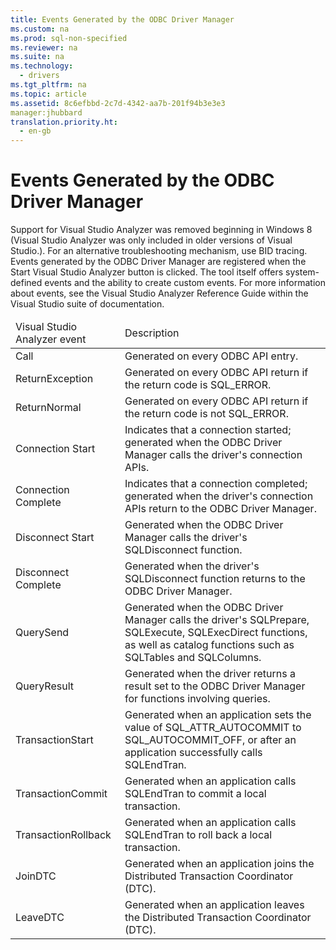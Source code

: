 ```yaml
---
title: Events Generated by the ODBC Driver Manager
ms.custom: na
ms.prod: sql-non-specified
ms.reviewer: na
ms.suite: na
ms.technology: 
  - drivers
ms.tgt_pltfrm: na
ms.topic: article
ms.assetid: 8c6efbbd-2c7d-4342-aa7b-201f94b3e3e3
manager:jhubbard
translation.priority.ht: 
  - en-gb
---
```

# Events Generated by the ODBC Driver Manager
<?xml version="1.0" encoding="utf-8"?>
<developerConceptualDocument xmlns="http://ddue.schemas.microsoft.com/authoring/2003/5" xmlns:xlink="http://www.w3.org/1999/xlink" xmlns:xsi="http://www.w3.org/2001/XMLSchema-instance" xsi:schemaLocation="http://ddue.schemas.microsoft.com/authoring/2003/5 http://dduestorage.blob.core.windows.net/ddueschema/developer.xsd">
  <introduction>
    <alert class="important">
      <para>Support for Visual Studio Analyzer was removed beginning in Windows 8 (Visual Studio Analyzer was only included in older versions of Visual Studio.). For an alternative troubleshooting mechanism, use BID tracing.</para>
    </alert>
    <para>Events generated by the ODBC Driver Manager are registered when the Start Visual Studio Analyzer button is clicked. The tool itself offers system-defined events and the ability to create custom events. For more information about events, see the <legacyItalic>Visual Studio Analyzer Reference Guide</legacyItalic> within the Visual Studio suite of documentation.</para>
    <table xmlns:caps="http://schemas.microsoft.com/build/caps/2013/11">
      <thead>
        <tr>
          <TD>
            <para>Visual Studio Analyzer event</para>
          </TD>
          <TD>
            <para>Description</para>
          </TD>
        </tr>
      </thead>
      <tbody>
        <tr>
          <TD>
            <para>
              <legacyBold>Call</legacyBold>
            </para>
          </TD>
          <TD>
            <para>Generated on every ODBC API entry.</para>
          </TD>
        </tr>
        <tr>
          <TD>
            <para>
              <legacyBold>ReturnException</legacyBold>
            </para>
          </TD>
          <TD>
            <para>Generated on every ODBC API return if the return code is SQL_ERROR.</para>
          </TD>
        </tr>
        <tr>
          <TD>
            <para>
              <legacyBold>ReturnNormal</legacyBold>
            </para>
          </TD>
          <TD>
            <para>Generated on every ODBC API return if the return code is not SQL_ERROR.</para>
          </TD>
        </tr>
        <tr>
          <TD>
            <para>
              <legacyBold>Connection Start</legacyBold>
            </para>
          </TD>
          <TD>
            <para>Indicates that a connection started; generated when the ODBC Driver Manager calls the driver's connection APIs.</para>
          </TD>
        </tr>
        <tr>
          <TD>
            <para>
              <legacyBold>Connection Complete</legacyBold>
            </para>
          </TD>
          <TD>
            <para>Indicates that a connection completed; generated when the driver's connection APIs return to the ODBC Driver Manager.</para>
          </TD>
        </tr>
        <tr>
          <TD>
            <para>
              <legacyBold>Disconnect Start</legacyBold>
            </para>
          </TD>
          <TD>
            <para>Generated when the ODBC Driver Manager calls the driver's <legacyBold>SQLDisconnect</legacyBold> function.</para>
          </TD>
        </tr>
        <tr>
          <TD>
            <para>
              <legacyBold>Disconnect Complete</legacyBold>
            </para>
          </TD>
          <TD>
            <para>Generated when the driver's <legacyBold>SQLDisconnect</legacyBold> function returns to the ODBC Driver Manager.</para>
          </TD>
        </tr>
        <tr>
          <TD>
            <para>
              <legacyBold>QuerySend</legacyBold>
            </para>
          </TD>
          <TD>
            <para>Generated when the ODBC Driver Manager calls the driver's <legacyBold>SQLPrepare</legacyBold>, <legacyBold>SQLExecute</legacyBold>, <legacyBold>SQLExecDirect</legacyBold> functions, as well as catalog functions such as <legacyBold>SQLTables</legacyBold> and <legacyBold>SQLColumns</legacyBold>.</para>
          </TD>
        </tr>
        <tr>
          <TD>
            <para>
              <legacyBold>QueryResult</legacyBold>
            </para>
          </TD>
          <TD>
            <para>Generated when the driver returns a result set to the ODBC Driver Manager for functions involving queries.</para>
          </TD>
        </tr>
        <tr>
          <TD>
            <para>
              <legacyBold>TransactionStart</legacyBold>
            </para>
          </TD>
          <TD>
            <para>Generated when an application sets the value of SQL_ATTR_AUTOCOMMIT to SQL_AUTOCOMMIT_OFF, or after an application successfully calls <legacyBold>SQLEndTran</legacyBold>.</para>
          </TD>
        </tr>
        <tr>
          <TD>
            <para>
              <legacyBold>TransactionCommit</legacyBold>
            </para>
          </TD>
          <TD>
            <para>Generated when an application calls <legacyBold>SQLEndTran</legacyBold> to commit a local transaction.</para>
          </TD>
        </tr>
        <tr>
          <TD>
            <para>
              <legacyBold>TransactionRollback</legacyBold>
            </para>
          </TD>
          <TD>
            <para>Generated when an application calls <legacyBold>SQLEndTran</legacyBold> to roll back a local transaction.</para>
          </TD>
        </tr>
        <tr>
          <TD>
            <para>
              <legacyBold>JoinDTC</legacyBold>
            </para>
          </TD>
          <TD>
            <para>Generated when an application joins the Distributed Transaction Coordinator (DTC).</para>
          </TD>
        </tr>
        <tr>
          <TD>
            <para>
              <legacyBold>LeaveDTC</legacyBold>
            </para>
          </TD>
          <TD>
            <para>Generated when an application leaves the Distributed Transaction Coordinator (DTC).</para>
          </TD>
        </tr>
      </tbody>
    </table>
  </introduction>
  <relatedTopics />
</developerConceptualDocument>